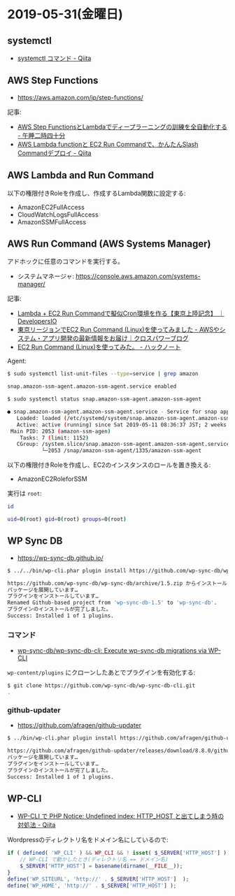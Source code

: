 # 2019-05-31(金曜日)

## systemctl

- [systemctl コマンド - Qiita](https://qiita.com/sinsengumi/items/24d726ec6c761fc75cc9)

## AWS Step Functions

- https://aws.amazon.com/jp/step-functions/

記事:

- [AWS Step FunctionsとLambdaでディープラーニングの訓練を全自動化する - 午睡二時四十分](http://mizti.hatenablog.com/entry/deeplearningwithawsstepfunction)
- [AWS Lambda functionと EC2 Run Commandで、かんたんSlash Commandデプロイ - Qiita](https://qiita.com/terukizm/items/6d5d3ad4bf7e82c193a3)

## AWS Lambda and Run Command

以下の権限付きRoleを作成し、作成するLambda関数に設定する:

- AmazonEC2FullAccess
- CloudWatchLogsFullAccess
- AmazonSSMFullAccess

## AWS Run Command (AWS Systems Manager)

アドホックに任意のコマンドを実行する。

- システムマネージャ: https://console.aws.amazon.com/systems-manager/

記事:

- [Lambda + EC2 Run Commandで擬似Cron環境を作る【東京上陸記念】 ｜ DevelopersIO](https://dev.classmethod.jp/cloud/aws/lambda-ssm-pseudo-cron/)
- [東京リージョンでEC2 Run Command (Linux)を使ってみました - AWSやシステム・アプリ開発の最新情報をお届け｜クロスパワーブログ](http://xp-cloud.jp/blog/2016/01/27/1248/)
- [EC2 Run Command (Linux)を使ってみた。 - ハックノート](https://hacknote.jp/archives/37181/)

Agent:

~~~bash
$ sudo systemctl list-unit-files --type=service | grep amazon

snap.amazon-ssm-agent.amazon-ssm-agent.service enabled  
~~~

~~~bash
$ sudo systemctl status snap.amazon-ssm-agent.amazon-ssm-agent

● snap.amazon-ssm-agent.amazon-ssm-agent.service - Service for snap application amazon-ssm-agent.amazon-ssm-agent
   Loaded: loaded (/etc/systemd/system/snap.amazon-ssm-agent.amazon-ssm-agent.service; enabled; vendor preset: enabled)
   Active: active (running) since Sat 2019-05-11 08:36:37 JST; 2 weeks 6 days ago
 Main PID: 2053 (amazon-ssm-agen)
    Tasks: 7 (limit: 1152)
   CGroup: /system.slice/snap.amazon-ssm-agent.amazon-ssm-agent.service
           └─2053 /snap/amazon-ssm-agent/1335/amazon-ssm-agent
~~~

以下の権限付きRoleを作成し、EC2のインスタンスのロールを置き換える:

- AmazonEC2RoleforSSM

実行は `root`:

~~~bash
id
~~~

~~~bash
uid=0(root) gid=0(root) groups=0(root)
~~~

## WP Sync DB

- https://wp-sync-db.github.io/

~~~bash
$ ../../bin/wp-cli.phar plugin install https://github.com/wp-sync-db/wp-sync-db/archive/1.5.zip

https://github.com/wp-sync-db/wp-sync-db/archive/1.5.zip からインストールパッケージをダウンロード中...
パッケージを展開しています…
プラグインをインストールしています…
Renamed Github-based project from 'wp-sync-db-1.5' to 'wp-sync-db'.
プラグインのインストールが完了しました。
Success: Installed 1 of 1 plugins.
~~~

### コマンド

- [wp-sync-db/wp-sync-db-cli: Execute wp-sync-db migrations via WP-CLI](https://github.com/wp-sync-db/wp-sync-db-cli)

`wp-content/plugins` にクローンしたあとでプラグインを有効化する:

~~~bash
$ git clone https://github.com/wp-sync-db/wp-sync-db-cli.git
.
~~~

### github-updater

- https://github.com/afragen/github-updater

~~~bash
$ ../bin/wp-cli.phar plugin install https://github.com/afragen/github-updater/releases/download/8.8.0/github-updater-8.8.0.zip

https://github.com/afragen/github-updater/releases/download/8.8.0/github-updater-8.8.0.zip からインストールパッケージをダウンロード中...
パッケージを展開しています…
プラグインをインストールしています…
プラグインのインストールが完了しました。
Success: Installed 1 of 1 plugins.
~~~

## WP-CLI

- [WP-CLI で PHP Notice: Undefined index: HTTP_HOST と出てしまう時の対処法 - Qiita](https://qiita.com/miya0001/items/cfa48cfd183e509e1e2f)

Wordpressのディレクトリ名をドメイン名にしているので:

~~~php
if ( defined( 'WP_CLI' ) && WP_CLI && ! isset( $_SERVER['HTTP_HOST'] ) ) {
    // WP-CLI で動かしたとき(ディレクトリ名 == ドメイン名)
    $_SERVER['HTTP_HOST'] = basename(dirname(__FILE__));
}
define('WP_SITEURL', 'http://' . $_SERVER['HTTP_HOST']  );
define('WP_HOME', 'http://' . $_SERVER['HTTP_HOST'] );
~~~

